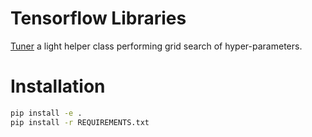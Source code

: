# Tensorflow Libraries

[Tuner](TFLibrary/utils/tuner.py) a light helper class performing grid search of hyper-parameters.
# Installation
```sh
pip install -e .
pip install -r REQUIREMENTS.txt
```